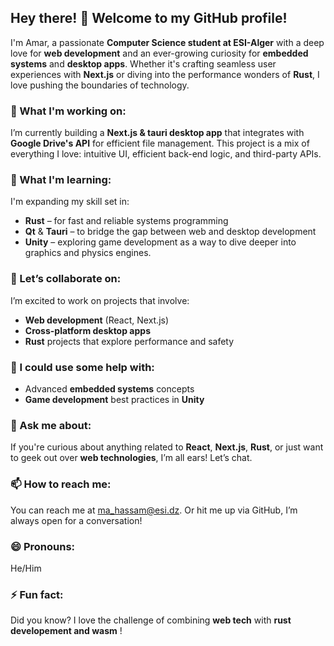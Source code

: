## Hey there! 👋 Welcome to my GitHub profile! 

I'm Amar, a passionate **Computer Science student at ESI-Alger** with a deep love for **web development** and an ever-growing curiosity for **embedded systems** and **desktop apps**. Whether it's crafting seamless user experiences with **Next.js** or diving into the performance wonders of **Rust**, I love pushing the boundaries of technology.

### 🔭 What I'm working on:
I’m currently building a **Next.js & tauri desktop app** that integrates with **Google Drive's API** for efficient file management. This project is a mix of everything I love: intuitive UI, efficient back-end logic, and third-party APIs.

### 🌱 What I'm learning:
I'm expanding my skill set in:
- **Rust** – for fast and reliable systems programming
- **Qt** & **Tauri** – to bridge the gap between web and desktop development
- **Unity** – exploring game development as a way to dive deeper into graphics and physics engines.

### 👯 Let’s collaborate on:
I’m excited to work on projects that involve:
- **Web development** (React, Next.js)
- **Cross-platform desktop apps**
- **Rust** projects that explore performance and safety

### 🤔 I could use some help with:
- Advanced **embedded systems** concepts
- **Game development** best practices in **Unity**

### 💬 Ask me about:
If you're curious about anything related to **React**, **Next.js**, **Rust**, or just want to geek out over **web technologies**, I’m all ears! Let’s chat.

### 📫 How to reach me:
You can reach me at [ma_hassam@esi.dz](mailto:ma_hassam@esi.dz). Or hit me up via GitHub, I’m always open for a conversation!

### 😄 Pronouns: 
He/Him

### ⚡ Fun fact:
Did you know? I love the challenge of combining **web tech** with **rust developement and wasm** !
